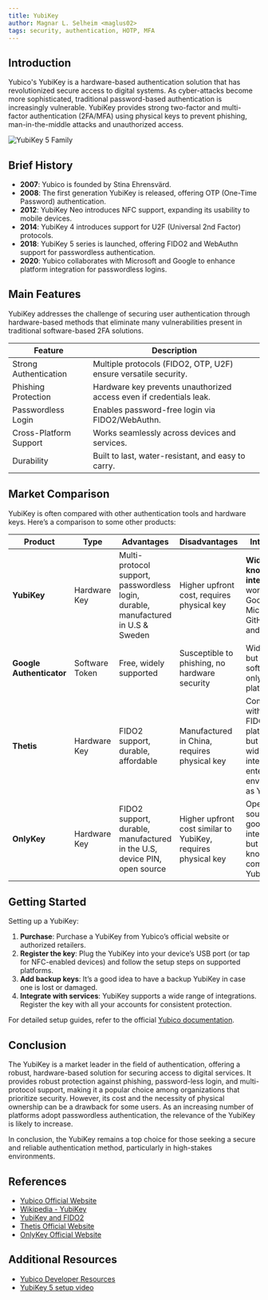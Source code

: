 ```yaml
---
title: YubiKey
author: Magnar L. Selheim <maglus02>
tags: security, authentication, HOTP, MFA
---
```


## Introduction

Yubico's YubiKey is a hardware-based authentication solution that has revolutionized secure access to digital systems. As cyber-attacks become more sophisticated, traditional password-based authentication is increasingly vulnerable. YubiKey provides strong two-factor and multi-factor authentication (2FA/MFA) using physical keys to prevent phishing, man-in-the-middle attacks and unauthorized access.

![YubiKey 5 Family](https://www.yubico.com/wp-content/uploads/2022/09/YubiKey-5-family-new-photos-web@2x-1.png)

## Brief History

- **2007**: Yubico is founded by Stina Ehrensvärd.
- **2008**: The first generation YubiKey is released, offering OTP (One-Time Password) authentication.
- **2012**: YubiKey Neo introduces NFC support, expanding its usability to mobile devices.
- **2014**: YubiKey 4 introduces support for U2F (Universal 2nd Factor) protocols.
- **2018**: YubiKey 5 series is launched, offering FIDO2 and WebAuthn support for passwordless authentication.
- **2020**: Yubico collaborates with Microsoft and Google to enhance platform integration for passwordless logins.

## Main Features

YubiKey addresses the challenge of securing user authentication through hardware-based methods that eliminate many vulnerabilities present in traditional software-based 2FA solutions.

| Feature                | Description                                                        |
| ---------------------- | ------------------------------------------------------------------ |
| Strong Authentication  | Multiple protocols (FIDO2, OTP, U2F) ensure versatile security.    |
| Phishing Protection    | Hardware key prevents unauthorized access even if credentials leak.|
| Passwordless Login     | Enables password-free login via FIDO2/WebAuthn.                   |
| Cross-Platform Support | Works seamlessly across devices and services.                     |
| Durability             | Built to last, water-resistant, and easy to carry.                |


## Market Comparison

YubiKey is often compared with other authentication tools and hardware keys. Here’s a comparison to some other products:

| Product             | Type           | Advantages                                             | Disadvantages                              | Integration                    |
| ------------------- | -------------- | ------------------------------------------------------ | ------------------------------------------ | ----------------------------------------- |
| **YubiKey**         | Hardware Key   | Multi-protocol support, passwordless login, durable, manufactured in U.S & Sweden | Higher upfront cost, requires physical key | **Widely known, most integrated**; works with Google, Microsoft, GitHub, AWS, and more |
| **Google Authenticator** | Software Token | Free, widely supported                                | Susceptible to phishing, no hardware security | Widely used but limited to software-only platforms |
| **Thetis**          | Hardware Key   | FIDO2 support, durable, affordable                     | Manufactured in China, requires physical key | Compatible with major FIDO2 platforms, but not as widely integrated in enterprise environments as YubiKey. |
| **OnlyKey**         | Hardware Key   | FIDO2 support, durable, manufactured in the U.S, device PIN, open source | Higher upfront cost similar to YubiKey, requires physical key                       | Open-source with good integration but less known compared to YubiKey |


## Getting Started

Setting up a YubiKey:

1. **Purchase**: Purchase a YubiKey from Yubico’s official website or authorized retailers.
2. **Register the key**: Plug the YubiKey into your device’s USB port (or tap for NFC-enabled devices) and follow the setup steps on supported platforms.
3. **Add backup keys**: It’s a good idea to have a backup YubiKey in case one is lost or damaged.
4. **Integrate with services**: YubiKey supports a wide range of integrations. Register the key with all your accounts for consistent protection.

For detailed setup guides, refer to the official [Yubico documentation](https://support.yubico.com/).


## Conclusion

The YubiKey is a market leader in the field of authentication, offering a robust, hardware-based solution for securing access to digital services. It provides robust protection against phishing, password-less login, and multi-protocol support, making it a popular choice among organizations that prioritize security. However, its cost and the necessity of physical ownership can be a drawback for some users. As an increasing number of platforms adopt passwordless authentication, the relevance of the YubiKey is likely to increase.

In conclusion, the YubiKey remains a top choice for those seeking a secure and reliable authentication method, particularly in high-stakes environments.

## References

- [Yubico Official Website](https://www.yubico.com)
- [Wikipedia - YubiKey](https://en.wikipedia.org/wiki/YubiKey)
- [YubiKey and FIDO2](https://fidoalliance.org)
- [Thetis Official Website](https://thetis.io/)
- [OnlyKey Official Website](https://onlykey.io/)

## Additional Resources

- [Yubico Developer Resources](https://developers.yubico.com)
- [YubiKey 5 setup video](https://www.youtube.com/watch?v=haJ1otInw20)
